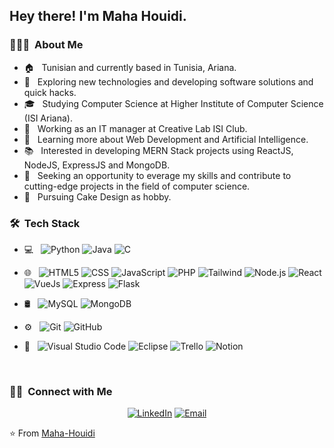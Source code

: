 
<h2> Hey there! I'm Maha Houidi.</h2>

<h3> 👨🏻‍💻 &nbsp;About Me </h3>

- :house: &nbsp; Tunisian and currently based in Tunisia, Ariana.  
- 🤔 &nbsp; Exploring new technologies and developing software solutions and quick hacks.
- 🎓 &nbsp; Studying Computer Science at Higher Institute of Computer Science (ISI Ariana).
- 💼 &nbsp; Working as an IT manager at Creative Lab ISI Club.
- 🌱 &nbsp; Learning more about Web Development and Artificial Intelligence.
- 📚 &nbsp; Interested in developing MERN Stack projects using ReactJS, NodeJS, ExpressJS and MongoDB.
- 👯 &nbsp; Seeking an opportunity to everage my skills and contribute to cutting-edge projects in the field of computer science.
- :cake: &nbsp; Pursuing Cake Design as hobby.

<h3> 🛠 &nbsp;Tech Stack</h3>

- 💻 &nbsp;
  ![Python](https://img.shields.io/badge/-Python-333333?style=flat&logo=python)
  ![Java](https://img.shields.io/badge/-Java-333333?style=flat&logo=Java&logoColor=007396)
  ![C](https://img.shields.io/badge/-C-333333?style=flat&logo=C%2B%2B&logoColor=00599C)
- 🌐 &nbsp;
  ![HTML5](https://img.shields.io/badge/-HTML5-333333?style=flat&logo=HTML5)
  ![CSS](https://img.shields.io/badge/-CSS-333333?style=flat&logo=CSS3&logoColor=1572B6)
  ![JavaScript](https://img.shields.io/badge/-JavaScript-333333?style=flat&logo=javascript)
  ![PHP](https://img.shields.io/badge/-PHP-333333?style=flat&logo=php)
  ![Tailwind](https://img.shields.io/badge/-Tailwind-333333?style=flat&logo=tailwind.css&logoColor=563D7C)
  ![Node.js](https://img.shields.io/badge/-Node.js-333333?style=flat&logo=node.js)
  ![React](https://img.shields.io/badge/-React-333333?style=flat&logo=react)
  ![VueJs](https://img.shields.io/badge/-Vue.JS-333333?style=flat&logo=vue.js)
  ![Express](https://img.shields.io/badge/-Express-333333?style=flat&logo=express)
  ![Flask](https://img.shields.io/badge/-Flask-333333?style=flat&logo=flask)
  
- 🛢 &nbsp;
  ![MySQL](https://img.shields.io/badge/-MySQL-333333?style=flat&logo=mysql)
  ![MongoDB](https://img.shields.io/badge/-MongoDB-333333?style=flat&logo=mongodb)
- ⚙️ &nbsp;
  ![Git](https://img.shields.io/badge/-Git-333333?style=flat&logo=git)
  ![GitHub](https://img.shields.io/badge/-GitHub-333333?style=flat&logo=github)
- 🔧 &nbsp;
  ![Visual Studio Code](https://img.shields.io/badge/-Visual%20Studio%20Code-333333?style=flat&logo=visual-studio-code&logoColor=007ACC)
  ![Eclipse](https://img.shields.io/badge/-Eclipse-333333?style=flat&logo=eclipse-ide&logoColor=FFF)
  ![Trello](https://img.shields.io/badge/-Trello-333333?style=flat&logo=trello)
  ![Notion](https://img.shields.io/badge/-Notion33?style=flat&logo=notion)
  
<br/>


<h3> 🤝🏻 &nbsp;Connect with Me </h3>

<p align="center">
<a href="https://www.linkedin.com/in/maha-houidi/"><img alt="LinkedIn" src="https://img.shields.io/badge/LinkedIn-blue?style=flat-square&logo=linkedin"></a>
<a href="mailto:maha.houidi@etudiant-isi.utm.tn"><img alt="Email" src="https://img.shields.io/badge/Email-blue?style=flat-square&logo=gmail"></a>
</p>

⭐️ From [Maha-Houidi](https://github.com/Maha-Houidi)

<!---
Maha-Houidi/Maha-Houidi is a ✨ special ✨ repository because its `README.md` (this file) appears on your GitHub profile.
You can click the Preview link to take a look at your changes.
--->
